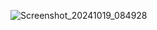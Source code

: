 
![Screenshot_20241019_084928](https://github.com/user-attachments/assets/31095583-7530-4ff3-ba81-2daf305de375)
